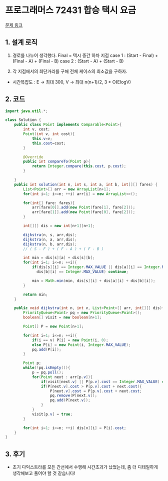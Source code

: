 # 프로그래머스 72431 합승 택시 요금

[문제 링크](https://programmers.co.kr/learn/courses/30/lessons/72413)

## 1. 설계 로직

1. 경로를 나누어 생각했다.
   Final = 택시 중간 하차 지점
   case 1 : (Start - Final) + (Final - A) + (Final - B)
   case 2 : (Start - A) + (Start - B)

2. 각 지점에서의 최단거리를 구해 전체 케이스의 최소값을 구하자.

- 시간복잡도 : E -> 최대 300, V -> 최대 n(n+1)/2, 3 \* O(ElogV)

## 2. 코드

```java
import java.util.*;

class Solution {
    public class Point implements Comparable<Point>{
        int v, cost;
        Point(int v, int cost){
            this.v=v;
            this.cost=cost;
        }

        @Override
        public int compareTo(Point p){
            return Integer.compare(this.cost, p.cost);
        }

    }
    public int solution(int n, int s, int a, int b, int[][] fares) {
        List<Point>[] arr = new ArrayList[n+1];
        for(int i=1; i<=n; ++i) arr[i] = new ArrayList<>();

        for(int[] fare: fares){
            arr[fare[0]].add(new Point(fare[1], fare[2]));
            arr[fare[1]].add(new Point(fare[0], fare[2]));
        }

        int[][] dis = new int[n+1][n+1];

        dijkstra(n, s, arr,dis);
        dijkstra(n, a, arr,dis);
        dijkstra(n, b, arr,dis);
        // ( S - F ) + ( F - A ) + ( F - B )

        int min = dis[s][a] + dis[s][b];
        for(int i=1; i<=n; ++i){
            if(dis[s][i] == Integer.MAX_VALUE || dis[a][i] == Integer.MAX_VALUE ||
              dis[b][i] == Integer.MAX_VALUE) continue;

            min = Math.min(min, dis[s][i] + dis[a][i] + dis[b][i]);
        }

        return min;
    }

    public void dijkstra(int n, int v, List<Point>[] arr, int[][] dis){
        PriorityQueue<Point> pq = new PriorityQueue<Point>();
        boolean[] visit = new boolean[n+1];

        Point[] P = new Point[n+1];

        for(int i=1; i<=n; ++i){
            if(i == v) P[i] = new Point(i, 0);
            else P[i] = new Point(i, Integer.MAX_VALUE);
            pq.add(P[i]);
        }

        Point p;
        while(!pq.isEmpty()){
            p = pq.poll();
            for(Point next : arr[p.v]){
                if(visit[next.v] || P[p.v].cost == Integer.MAX_VALUE) continue;
                if(P[next.v].cost > P[p.v].cost + next.cost){
                    P[next.v].cost = P[p.v].cost + next.cost;
                    pq.remove(P[next.v]);
                    pq.add(P[next.v]);
                }
            }
            visit[p.v] = true;
        }

        for(int i=1; i<=n; ++i) dis[v][i] = P[i].cost;
    }
}
```

## 3. 후기

- 초기 다익스트라를 모든 간선에서 수행해 시간초과가 났었는데, 좀 더 디테일하게 생각해보고 풀어야 할 것 같습니다!
